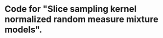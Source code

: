 
Code for "Slice sampling kernel normalized random measure mixture models".
==========================================================================
